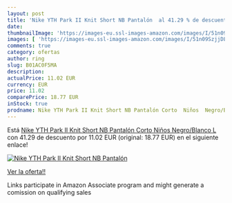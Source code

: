```yaml
---
layout: post
title: 'Nike YTH Park II Knit Short NB Pantalón  al 41.29 % de descuento'
date: 
thumbnailImage: 'https://images-eu.ssl-images-amazon.com/images/I/51n09SzjjDL._SL200_.jpg'
images: [ 'https://images-eu.ssl-images-amazon.com/images/I/51n09SzjjDL._SL200_.jpg' ]
comments: true
category: ofertas
author: ring
slug: B01AC0F5MA
description:
actualPrice: 11.02 EUR
currency: EUR
price: 11.02
comparePrice: 18.77 EUR
inStock: true
prodname: Nike YTH Park II Knit Short NB Pantalón Corto  Niños  Negro/Blanco  L
---
```


Está [Nike YTH Park II Knit Short NB Pantalón Corto  Niños  Negro/Blanco  L](https://www.amazon.es/dp/B01AC0F5MA/?tag=tolees-21) con 41.29 de descuento por 11.02 EUR (original: 18.77 EUR) en el siguiente enlace!

[![Nike YTH Park II Knit Short NB Pantalón ](https://images-eu.ssl-images-amazon.com/images/I/51n09SzjjDL._SL200_.jpg)](https://www.amazon.es/dp/B01AC0F5MA/?tag=tolees-21)

[Ver la oferta!!](https://www.amazon.es/dp/B01AC0F5MA/?tag=tolees-21)

Links participate in Amazon Associate program and might generate a comission on qualifying sales



